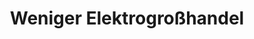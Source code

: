 ---
title: "Weniger Elektrogroßhandel"
url: /cunewalde/weniger-elektrogrosshandel/
shop: Großhandel
---
